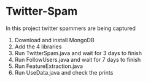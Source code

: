 # Twitter-Spam
In this project twitter spammers are being captured

1) Download and install MongoDB
2) Add the 4 libraries
3) Run TwitterSpam.java and wait for 3 days to finish
4) Run FollowUsers.java and wait for 7 days to finish
5) Run FeatureExtraction.java
6) Run UseData.java and check the prints
